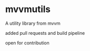 # mvvmutils
A utility library from mvvm

added pull requests and build pipeline

open for contribution

